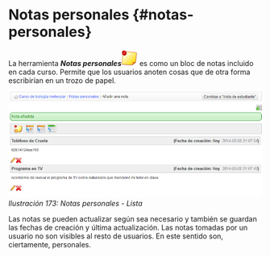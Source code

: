 # Notas personales {#notas-personales}

La herramienta _**Notas personales**_<img src="../assets/graphics303.svg" width="32px" /> es como un bloc de notas incluido en cada curso. Permite que los usuarios anoten cosas que de otra forma escribirían en un trozo de papel.

![](../assets/images235.png)*Ilustración 173: Notas personales - Lista*

Las notas se pueden actualizar según sea necesario y también se guardan las fechas de creación y última actualización. Las notas tomadas por un usuario no son visibles al resto de usuarios. En este sentido son, ciertamente, personales.